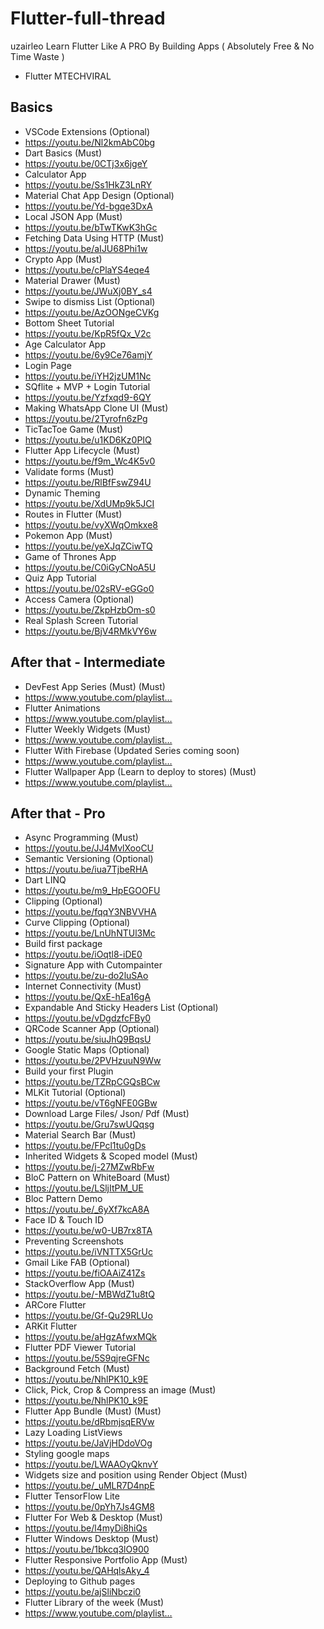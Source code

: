 # Flutter-full-thread
uzairleo
Learn Flutter Like A PRO By Building Apps ( Absolutely Free & No Time Waste ) 

 - Flutter MTECHVIRAL
 ## Basics
 - VSCode Extensions (Optional)
 - https://youtu.be/Nl2kmAbC0bg
 - Dart Basics (Must)
 - https://youtu.be/0CTj3x6jgeY
 - Calculator App
 - https://youtu.be/Ss1HkZ3LnRY
 - Material Chat App Design (Optional)
 - https://youtu.be/Yd-bgqe3DxA
 - Local JSON App (Must)
 - https://youtu.be/bTwTKwK3hGc
 - Fetching Data Using HTTP (Must)
 - https://youtu.be/aIJU68Phi1w
 - Crypto App (Must)
 - https://youtu.be/cPlaYS4eqe4
 - Material Drawer (Must)
 - https://youtu.be/JWuXj0BY_s4
 - Swipe to dismiss List (Optional)
 - https://youtu.be/AzOONgeCVKg
 - Bottom Sheet Tutorial
 - https://youtu.be/KpR5fQx_V2c
 - Age Calculator App
 - https://youtu.be/6y9Ce76amjY
 - Login Page
 - https://youtu.be/iYH2jzUM1Nc
 - SQflite + MVP + Login Tutorial
 - https://youtu.be/Yzfxqd9-6QY
 - Making WhatsApp Clone UI (Must)
 - https://youtu.be/2Tyrofn6zPg
 - TicTacToe Game (Must)
 - https://youtu.be/u1KD6Kz0PIQ
 - Flutter App Lifecycle (Must)
 - https://youtu.be/f9m_Wc4K5v0
 - Validate forms (Must)
 - https://youtu.be/RlBfFswZ94U
 - Dynamic Theming
 - https://youtu.be/XdUMp9k5JCI
 - Routes in Flutter (Must)
 - https://youtu.be/vyXWqOmkxe8
 - Pokemon App (Must)
 - https://youtu.be/yeXJqZCiwTQ
 - Game of Thrones App
 - https://youtu.be/C0iGyCNoA5U
 - Quiz App Tutorial
 - https://youtu.be/02sRV-eGGo0
 - Access Camera (Optional)
 - https://youtu.be/ZkpHzbOm-s0
 - Real Splash Screen Tutorial
 - https://youtu.be/BjV4RMkVY6w
 ## After that - Intermediate
 - DevFest App Series (Must) (Must)
 - https://www.youtube.com/playlist…
 - Flutter Animations
 - https://www.youtube.com/playlist…
 - Flutter Weekly Widgets (Must)
 - https://www.youtube.com/playlist…
 - Flutter With Firebase (Updated Series coming soon)
 - https://www.youtube.com/playlist…
 - Flutter Wallpaper App (Learn to deploy to stores) (Must)
 - https://www.youtube.com/playlist…
 ## After that - Pro
 - Async Programming (Must)
 - https://youtu.be/JJ4MvlXooCU
 - Semantic Versioning (Optional)
 - https://youtu.be/iua7TjbeRHA
 - Dart LINQ
 - https://youtu.be/m9_HpEGOOFU
 - Clipping (Optional)
 - https://youtu.be/fqqY3NBVVHA
 - Curve Clipping (Optional)
 - https://youtu.be/LnUhNTUl3Mc
 - Build first package
 - https://youtu.be/iOqtl8-iDE0
 - Signature App with Cutompainter
 - https://youtu.be/zu-do2luSAo
 - Internet Connectivity (Must)
 - https://youtu.be/QxE-hEa16gA
 - Expandable And Sticky Headers List (Optional)
 - https://youtu.be/vDgdzfcFBy0
 - QRCode Scanner App (Optional)
 - https://youtu.be/siuJhQ9BqsU
 - Google Static Maps (Optional)
 - https://youtu.be/2PVHzuuN9Ww 
 - Build your first Plugin
 - https://youtu.be/TZRpCGQsBCw
 - MLKit Tutorial (Optional)
 - https://youtu.be/vT6gNFE0GBw
 - Download Large Files/ Json/ Pdf (Must)
 - https://youtu.be/Gru7swUQqsg
 - Material Search Bar (Must)
 - https://youtu.be/FPcl1tu0gDs
 - Inherited Widgets & Scoped model (Must)
 - https://youtu.be/j-27MZwRbFw
 - BloC Pattern on WhiteBoard (Must)
 - https://youtu.be/LSljItPM_UE
 - Bloc Pattern Demo
 - https://youtu.be/_6yXf7kcA8A
 - Face ID & Touch ID
 - https://youtu.be/w0-UB7rx8TA
 - Preventing Screenshots
 - https://youtu.be/iVNTTX5GrUc
 - Gmail Like FAB (Optional)
 - https://youtu.be/fiOAAiZ41Zs
 - StackOverflow App (Must)
 - https://youtu.be/-MBWdZ1u8tQ
 - ARCore Flutter
 - https://youtu.be/Gf-Qu29RLUo
 - ARKit Flutter
 - https://youtu.be/aHgzAfwxMQk
 - Flutter PDF Viewer Tutorial
 - https://youtu.be/5S9qjreGFNc
 - Background Fetch (Must)
 - https://youtu.be/NhlPK10_k9E
 - Click, Pick, Crop & Compress an image (Must)
 - https://youtu.be/NhlPK10_k9E
 - Flutter App Bundle (Must) (Must)
 - https://youtu.be/dRbmjsqERVw
 - Lazy Loading ListViews
 - https://youtu.be/JaVjHDdoVOg
 - Styling google maps
 - https://youtu.be/LWAAOyQknvY
 - Widgets size and position using Render Object (Must)
 - https://youtu.be/_uMLR7D4npE
 - Flutter TensorFlow Lite
 - https://youtu.be/0pYh7Js4GM8
 - Flutter For Web & Desktop (Must)
 - https://youtu.be/l4myDi8hiQs
 - Flutter Windows Desktop (Must)
 - https://youtu.be/1bkcq3lO900
 - Flutter Responsive Portfolio App (Must)
 - https://youtu.be/QAHqlsAky_4
 - Deploying to Github pages
 - https://youtu.be/ajSliNbczi0
 - Flutter Library of the week (Must)
 - https://www.youtube.com/playlist…
